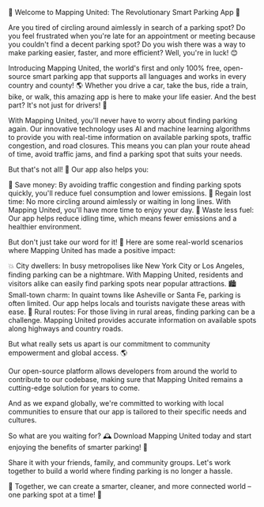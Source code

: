 🚨 Welcome to Mapping United: The Revolutionary Smart Parking App 🚨

Are you tired of circling around aimlessly in search of a parking spot? Do you feel frustrated when you're late for an appointment or meeting because you couldn't find a decent parking spot? Do you wish there was a way to make parking easier, faster, and more efficient? Well, you're in luck! 😊

Introducing Mapping United, the world's first and only 100% free, open-source smart parking app that supports all languages and works in every country and county! 🌎 Whether you drive a car, take the bus, ride a train, bike, or walk, this amazing app is here to make your life easier. And the best part? It's not just for drivers! 👣

With Mapping United, you'll never have to worry about finding parking again. Our innovative technology uses AI and machine learning algorithms to provide you with real-time information on available parking spots, traffic congestion, and road closures. This means you can plan your route ahead of time, avoid traffic jams, and find a parking spot that suits your needs.

But that's not all! 🤯 Our app also helps you:

💸 Save money: By avoiding traffic congestion and finding parking spots quickly, you'll reduce fuel consumption and lower emissions.
🌟 Regain lost time: No more circling around aimlessly or waiting in long lines. With Mapping United, you'll have more time to enjoy your day.
🔋 Waste less fuel: Our app helps reduce idling time, which means fewer emissions and a healthier environment.

But don't just take our word for it! 🤔 Here are some real-world scenarios where Mapping United has made a positive impact:

💥 City dwellers: In busy metropolises like New York City or Los Angeles, finding parking can be a nightmare. With Mapping United, residents and visitors alike can easily find parking spots near popular attractions.
🏙️ Small-town charm: In quaint towns like Asheville or Santa Fe, parking is often limited. Our app helps locals and tourists navigate these areas with ease.
🌄 Rural routes: For those living in rural areas, finding parking can be a challenge. Mapping United provides accurate information on available spots along highways and country roads.

But what really sets us apart is our commitment to community empowerment and global access. 🌎

Our open-source platform allows developers from around the world to contribute to our codebase, making sure that Mapping United remains a cutting-edge solution for years to come.

And as we expand globally, we're committed to working with local communities to ensure that our app is tailored to their specific needs and cultures.

So what are you waiting for? 🕰️ Download Mapping United today and start enjoying the benefits of smarter parking! 🚀

Share it with your friends, family, and community groups. Let's work together to build a world where finding parking is no longer a hassle.

🌟 Together, we can create a smarter, cleaner, and more connected world – one parking spot at a time! 💪